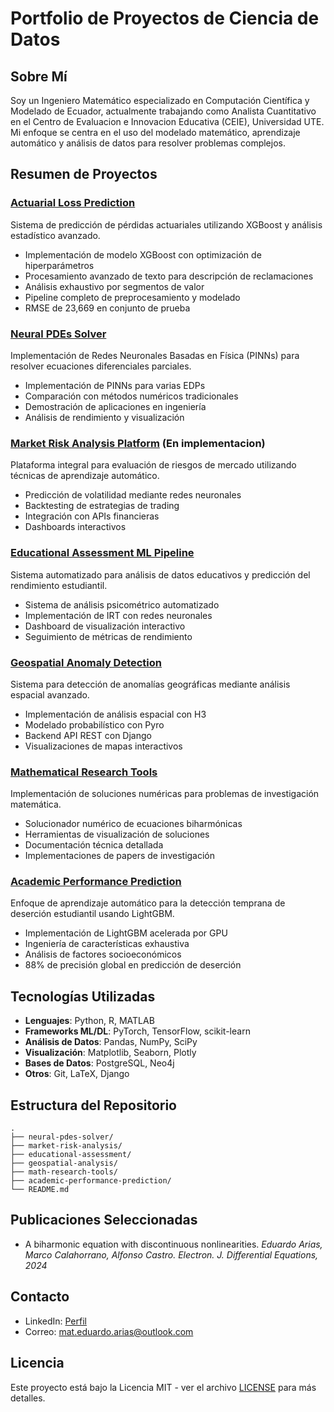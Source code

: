 # Portfolio de Proyectos de Ciencia de Datos

## Sobre Mí
Soy un Ingeniero Matemático especializado en Computación Científica y Modelado de Ecuador, actualmente trabajando como Analista Cuantitativo en el Centro de Evaluacion e Innovacion Educativa (CEIE), Universidad UTE. Mi enfoque se centra en el uso del modelado matemático, aprendizaje automático y análisis de datos para resolver problemas complejos.

## Resumen de Proyectos

### [Actuarial Loss Prediction](./actuarial-loss-prediction/)
Sistema de predicción de pérdidas actuariales utilizando XGBoost y análisis estadístico avanzado.
- Implementación de modelo XGBoost con optimización de hiperparámetros
- Procesamiento avanzado de texto para descripción de reclamaciones
- Análisis exhaustivo por segmentos de valor
- Pipeline completo de preprocesamiento y modelado
- RMSE de 23,669 en conjunto de prueba

### [Neural PDEs Solver](./neural-pdes-solver/)
Implementación de Redes Neuronales Basadas en Física (PINNs) para resolver ecuaciones diferenciales parciales.
- Implementación de PINNs para varias EDPs
- Comparación con métodos numéricos tradicionales
- Demostración de aplicaciones en ingeniería
- Análisis de rendimiento y visualización

### [Market Risk Analysis Platform](./market-risk-analysis/) (En implementacion)
Plataforma integral para evaluación de riesgos de mercado utilizando técnicas de aprendizaje automático.
- Predicción de volatilidad mediante redes neuronales
- Backtesting de estrategias de trading
- Integración con APIs financieras
- Dashboards interactivos

### [Educational Assessment ML Pipeline](./educational-assessment/)
Sistema automatizado para análisis de datos educativos y predicción del rendimiento estudiantil.
- Sistema de análisis psicométrico automatizado
- Implementación de IRT con redes neuronales
- Dashboard de visualización interactivo
- Seguimiento de métricas de rendimiento

### [Geospatial Anomaly Detection](./geospatial-analysis/)
Sistema para detección de anomalías geográficas mediante análisis espacial avanzado.
- Implementación de análisis espacial con H3
- Modelado probabilístico con Pyro
- Backend API REST con Django
- Visualizaciones de mapas interactivos

### [Mathematical Research Tools](./math-research-tools/)
Implementación de soluciones numéricas para problemas de investigación matemática.
- Solucionador numérico de ecuaciones biharmónicas
- Herramientas de visualización de soluciones
- Documentación técnica detallada
- Implementaciones de papers de investigación

### [Academic Performance Prediction](./academic-performance-prediction/)
Enfoque de aprendizaje automático para la detección temprana de deserción estudiantil usando LightGBM.
- Implementación de LightGBM acelerada por GPU
- Ingeniería de características exhaustiva
- Análisis de factores socioeconómicos
- 88% de precisión global en predicción de deserción

## Tecnologías Utilizadas
- **Lenguajes**: Python, R, MATLAB
- **Frameworks ML/DL**: PyTorch, TensorFlow, scikit-learn
- **Análisis de Datos**: Pandas, NumPy, SciPy
- **Visualización**: Matplotlib, Seaborn, Plotly
- **Bases de Datos**: PostgreSQL, Neo4j
- **Otros**: Git, LaTeX, Django

## Estructura del Repositorio
```
.
├── neural-pdes-solver/
├── market-risk-analysis/
├── educational-assessment/
├── geospatial-analysis/
├── math-research-tools/
├── academic-performance-prediction/
└── README.md
```

## Publicaciones Seleccionadas
- A biharmonic equation with discontinuous nonlinearities. *Eduardo Arias, Marco Calahorrano, Alfonso Castro. Electron. J. Differential Equations, 2024*

## Contacto
- LinkedIn: [Perfil](https://www.linkedin.com/in/eduardo-arias-3e0/)
- Correo: mat.eduardo.arias@outlook.com

## Licencia
Este proyecto está bajo la Licencia MIT - ver el archivo [LICENSE](LICENSE) para más detalles.
